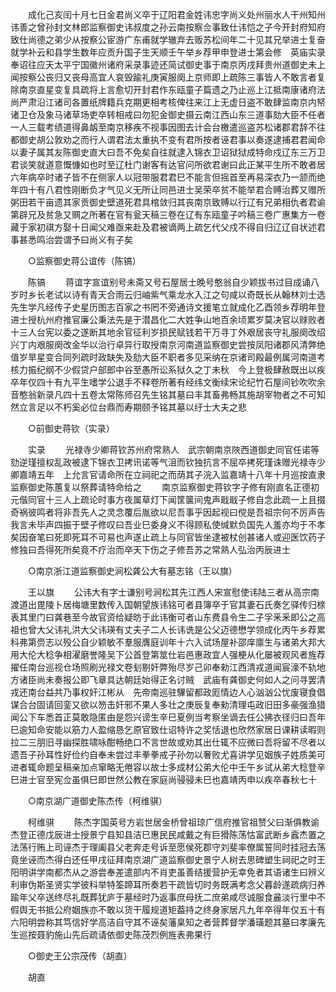 <!-- { "loadSidebar": true } -->
　　成化己亥闰十月七日金君尚义卒于辽阳君金姓讳忠字尚义处州丽水人干州知州讳善之曾孙封文林郎监察御史讳叔度之孙云南按察佥事致仕讳恺之子今开封府知府致仕尚德之弟少从按察公宦游广东甫就学辙弃去贩苏松间年二十见其兄举进士复奋就学补云和县学生数年应贡升国子生天顺壬午举乡荐甲申登进士第会修　英庙实录奉诏往应天太平宁国徽州诸府采录事迹还简试御史事于南京丙戌拜贵州道御史未上闻按察公丧归又丧母高宜人哀毁踰礼庚寅服阕上京师即上疏陈三事皆人不敢言者复除南京直星变复具疏将上言愈切开封君作东瓯童子篇遗之乃止巡上江抵南康诸府法尚严肃沿江诸司各置纸牌籍兵克期更相考核俾往来江上无虚日盗不敢肆监南京内帑诸卫仓及象马诸草场吏卒转相戒曰勿犯金御史摄云南江西山东三道事劾大臣不任者一人三载考绩道得鼻衂至南京移疾不视事因图去计会台檄遣巡盗苏松诸郡君辞不往都御史胡公敦劝之而行人谓君法太重执不变有君所按者诬君事以奏遂逮捕君君闻命以妻子属其友陈御史直大曰吾不免矣自往就逮入锦衣卫诏狱狱成特命戍辽东三万卫君谈笑就道意慨慷如也时至辽杜门谢客有达官问所欲君谢曰此正某平生所不敢者居六年病卒时诸子皆不在侧家人以冠带服君君巳不能言但摇首至再易深衣乃一颔而绝年四十有八君性刚断负才气见义无所让同邑进士吴荣卒贫不能举君合赙治葬又赠所粥田若干亩遗其家贡御史壁道死君具棺敛归其丧南京致赙以行辽有兄弟相仇者君谕第辟兄及贫急又赒之所著在官有瓮天稿三卷在辽有东瓯童子吟稿三卷广惠集方一卷藏于家初祺方娶十日闻父难亟来赴及君被谪两上疏乞代父戍不得自归辽辽自状述君事甚悉鸣治尝谓予曰尚义有子矣 

　　○监察御史蒋公谊传（陈镐） 

　　陈镐 
　　蒋谊字宣谊别号未斋又号石屋居士晚号憨翁自少颖拔书过目成诵八岁时乡长老试以诗有青天合雨云归岫紫气乘龙水入江之句咸以奇既长从翰林刘士选先生学凡经传子史星历图志百家之书罔不旁通诗文援笔立就成化乙酉领乡荐明年登进士授杭州府推官廉公秉法先是于潜昌化二大姓争山地百余顷累岁莫决官以赇败者十三人台宪以委之遂断其地余官征利岁损民赋钱若干万寻丁外艰居丧守礼服阕改绍兴丁内艰服阕改金华以治行卓异行取授南京河南道监察御史尝按凤阳诸郡风清弊绝值岁旱星变合同列疏时政缺失及劾大臣不职者多见采纳在京诸司殿最例属河南道考核力振纪纲不少假贷户部郎中谷至愚所讼系狱久之丁未秋　今上登极肆赦既出以疾卒年仅四十有九平生嗜学公退手不释卷所著有经纬文衡续宋论纪竹石屋间钞吹吹余音憨翁新录凡四十五卷太常陈师召先生铭其墓曰丰其畜弗畅其施胡宰物者之不可知然立言足以不朽奚必位台鼎而寿期颐予铭其墓以纡士大夫之悲 

　　○前御史蒋钦（实录） 

　　实录 
　　光禄寺少卿蒋钦苏州府常熟人　武宗朝南京陜西道御史同官任诺等劾逆瑾擅权乱政被逮下锦衣卫拷讯诺等气沮而钦独抗言不屈卒拷死瑾诛赠光禄寺少卿嘉靖五年　上允言官请命所在立祠祀之而荫其子浣入监嘉靖十八年十月巡按直隶监察御史陈蕙复以祭葬请特命给之 
　　南京监察御史蒋钦字子修有刚直名正德初元偕同官十三人上疏论时事方夜属草灯下闻筐箧间鬼声戢戢子修自念此疏一上且掇奇祸彼鸣者将非吾先人之灵念覆后胤欲以尼吾事乎因起视曰傥是吾祖宗何不厉声告我言未毕声四振于壁子修叹曰吾业巳委身义不得顾私使缄默负国先人羞亦均于不孝矣因奋笔曰死即死耳不可易也声遂止疏上与同官皆坐逮被杖创甚诸人或迎医饮药子修独曰吾得死所矣竟不疗治而卒天下伤之子修吾苏之常熟人弘治丙辰进士 

　　○南京浙江道监察御史涧松龚公大有墓志铭（王以旗） 

　　王以旗 
　　公讳大有字士谦别号涧松其先江西人宋宣慰使讳陆三者从高宗南渡道出毘陵卜居梅塘里数传入国朝望族讳铭可者县簿卒于官其妻石氏奏乞驿传归榇表其里门曰龚巷至今故官资给疑昉于此讳衡可者山东费县令生二子孚釆釆即公之高祖也曾大父讳礼洪大父讳瑛有丈夫子二人长讳诜是公父迈德懋学领成化丙午乡荐累科弗第赍志以殁公自少颖敏不羣服膺庭训年十六入试场屋补邵庠廪生与诸弟大邦大用大伦大稔争相濯磨誉隆吴下公首登第筮仕岩邑惠政宜人强梗从化屡被观风者旌荐擢任南台巡视仓场照刷光禄文卷刬剔奸弊殆尽岁己卯奉勑江西清戎道闻宸濠不轨地方诸臣尚未奏报公即飞章具达朝廷始得正名讨贼　武庙有龚御史何如人之问寻罢清戎还南台益共乃事权奸江彬从　先帝南巡驻驆留都政厖情边人心汹汹公忧废寝食倡谋合台固请回銮又欲以笏击奸邪不果人多壮之庚辰复奉勑清理屯政旧田多豪强渔猎闻公下车悉首正莫敢隐匿由是怨兴谤生辛巳夏例当考察坐谪去任公拂衣径归曰吾年巳逾知命安能以筋力人盈缩恳乞原官致仕诏特许之奖恬退也欣然家居日课耕读暇则拉二三朋旧寻幽探胜啸咏酣畅绝口不言世故或劝其出仕辄不应微曰吾将留不尽者以遗吾子孙耳性好俭约自奉未尝过丰拳拳戒子孙勿以奢败尤喜讲学见姻族子姓质美可进者辄命题呈稿亲加点窜略无倦容以故士多成材公弟大伦中壬午乡试从弟大稔登辛巳进士官至宪佥虽俱巳即世然公教在家庭尚骎骎未巳也嘉靖丙申以疾卒春秋七十 

　　○南京湖广道御史陈杰传（柯维骐） 

　　柯维骐 
　　陈杰字国英号方岩世居金桥曾祖琼广信府推官祖赞父曰渐俱教谕杰登正德戊辰进士授景宁县知县洁巳惠民民咸戴之有巨猾陈荡怙富武断乡蠧杰置之法荡行贿上司诬杰于理阖县父老奔走号诉至愿侯死郡守刘斐率僚属誓同时挂冠去荡竟坐诬而杰得白还任甲戌征拜南京湖广道监察御史景宁人树去思碑塑生祠祀之时王阳明讲学南都杰从之游尝奉差遣部内不肖吏虽善结援营护无幸免者其语诸生曰辨义利审伪斯圣贤实学彼科举特筌蹄耳所奏若干疏皆切时务既满考念父暮龄遂疏病归养踰年父卒送终尽礼既葬犹庐于墓经时乃返事庶母抚二庶弟咸尽诚服食麄淡行里中不假舆无书抵公府姻族亦不敢以货干履规道矩葢持之终身家居凡九年卒得年仅五十有六阳明尝称其笃信好学高洁自守其不诬矣藩臬知之者营葬督学潘璜题其墓曰孝廉先生巡按聂豹施山先后疏请依御史陈茂烈例旌表弗果行 

　　○御史王公宗茂传（胡直） 

　　胡直 
